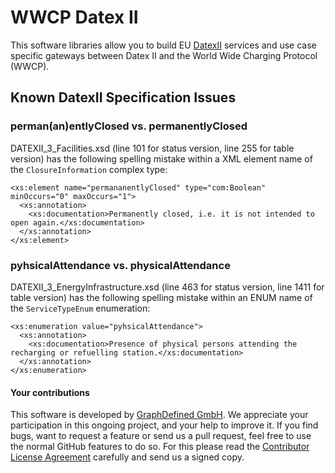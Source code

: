 # WWCP Datex II

This software libraries allow you to build EU [DatexII](https://github.com/DATEX-II-EU) services and use case specific gateways between Datex II and the World Wide Charging Protocol (WWCP).


## Known DatexII Specification Issues

### perman(an)entlyClosed vs. permanentlyClosed

DATEXII_3_Facilities.xsd (line 101 for status version, line 255 for table version) has the following spelling mistake within a XML element name of the `ClosureInformation` complex type:
```
<xs:element name="permananentlyClosed" type="com:Boolean" minOccurs="0" maxOccurs="1">
  <xs:annotation>
    <xs:documentation>Permanently closed, i.e. it is not intended to open again.</xs:documentation>
  </xs:annotation>
</xs:element>
```

### pyhsicalAttendance vs. physicalAttendance

DATEXII_3_EnergyInfrastructure.xsd (line 463 for status version, line 1411 for table version) has the following spelling mistake within an ENUM name of the `ServiceTypeEnum` enumeration:
```
<xs:enumeration value="pyhsicalAttendance">
  <xs:annotation>
    <xs:documentation>Presence of physical persons attending the recharging or refuelling station.</xs:documentation>
  </xs:annotation>
</xs:enumeration>
```

#### Your contributions

This software is developed by [GraphDefined GmbH](http://www.graphdefined.com).
We appreciate your participation in this ongoing project, and your help to improve it.
If you find bugs, want to request a feature or send us a pull request, feel free to
use the normal GitHub features to do so. For this please read the
[Contributor License Agreement](Contributor%20License%20Agreement.txt)
carefully and send us a signed copy.
